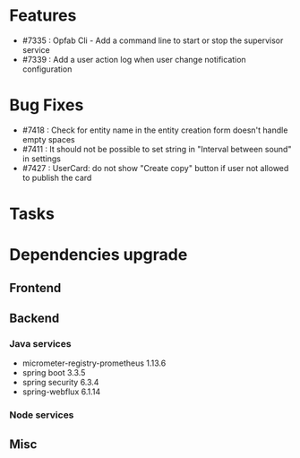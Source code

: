 
# Features
- #7335 : Opfab Cli - Add a command line to start or stop the supervisor service
- #7339 : Add a user action log when user change notification configuration

# Bug Fixes
- #7418 : Check for entity name in the entity creation form doesn't handle empty spaces
- #7411 : It should not be possible to set string in "Interval between sound" in settings
- #7427 : UserCard: do not show "Create copy" button if user not allowed to publish the card

# Tasks


# Dependencies upgrade

## Frontend
  
## Backend 

### Java services 

- micrometer-registry-prometheus 1.13.6
- spring boot 3.3.5
- spring security 6.3.4
- spring-webflux 6.1.14

### Node services


## Misc 






